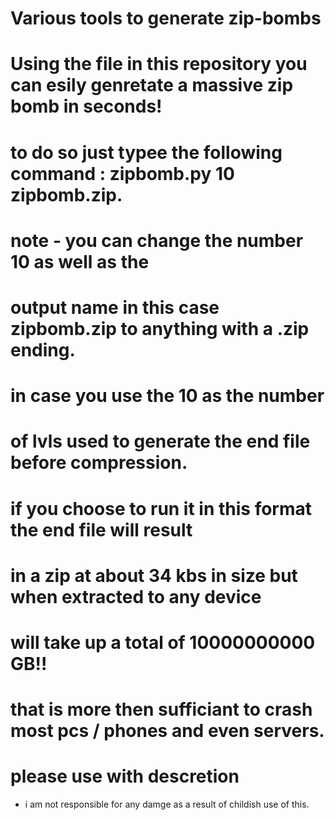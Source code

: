 # Various tools to generate zip-bombs
# Using the file in this repository you can esily genretate a massive zip bomb in seconds!
# to do so just typee the following command : zipbomb.py 10 zipbomb.zip.
# note - you can change the number 10 as well as the 
# output name in this case zipbomb.zip to anything with a .zip ending.
# in case you use the 10 as the number 
# of lvls used to generate the end file before compression.
# if you choose to run it in this format the end file will result 
# in a zip at about 34 kbs in size but when extracted to any device 
# will take up a total of 10000000000 GB!! 
# that is more then sufficiant to crash most pcs / phones and even servers. 
# please use with descretion 
* i am not responsible for any damge as a result of childish use of this.
